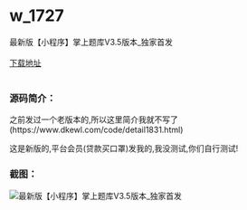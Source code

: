 # w_1727
最新版【小程序】掌上题库V3.5版本_独家首发
<br/></br>
[下载地址](https://www.uuid2.com/1727.html "下载地址")
<br/></br>
<h3>源码简介：</h3>
<p>之前发过一个老版本的,所以这里简介我就不写了(https://www.dkewl.com/code/detail1831.html)<p>
<p>这是新版的,平台会员(贷款买口罩)发我的,我没测试,你们自行测试!<p>
<h3>截图：</h3>
<img src="https://www.uuid2.com/wp-content/uploads/img/202110/6247d69208.png" alt="最新版【小程序】掌上题库V3.5版本_独家首发">
